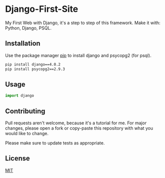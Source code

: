 # Django-First-Site
My First Web with Django, it's a step to step of this framework. 
Make it with: Python, Django, PSQL.

## Installation

Use the package manager [pip](https://pip.pypa.io/en/stable/) to install django and psycopg2 (for psql).

```bash
pip install django==4.0.2
pip install psycopg2==2.9.3
```

## Usage

```python
import django

```

## Contributing
Pull requests aren't welcome, because it's a tutorial for me.
For major changes, please open a fork or copy-paste this repository with what you would like to change.

Please make sure to update tests as appropriate.

## License
[MIT](https://choosealicense.com/licenses/mit/)
